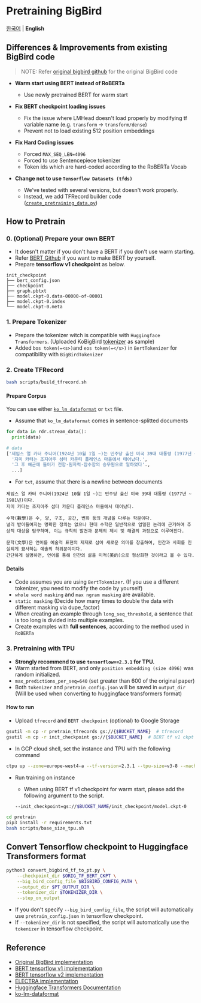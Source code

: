 # Pretraining BigBird

<p align="left">
    <a href="README.md">한국어</a> |
    <b>English</b>
</p>

## Differences & Improvements from existing BigBird code

> NOTE: Refer [original bigbird github](https://github.com/google-research/bigbird) for the original BigBird code

- **Warm start using BERT instead of RoBERTa**

  - Use newly pretrained BERT for warm start

- **Fix BERT checkpoint loading issues**

  - Fix the issue where LMHead doesn't load properly by modifying tf variable name (e.g. `transform` -> `transform/dense`)
  - Prevent not to load existing 512 position embeddings

- **Fix Hard Coding issues**

  - Forced `MAX_SEQ_LEN=4096`
  - Forced to use Sentencepiece tokenizer
  - Token ids which are hard-coded according to the RoBERTa Vocab

- **Change not to use `Tensorflow Datasets (tfds)`**

  - We've tested with several versions, but doesn't work properly.
  - Instead, we add TFRecord builder code ([`create_pretraining_data.py`](./create_pretraining_data.py))

## How to Pretrain

### 0. (Optional) Prepare your own BERT

- It doesn't matter if you don't have a BERT if you don't use warm starting.
- Refer [BERT Github](https://github.com/google-research/bert) if you want to make BERT by yourself.
- Prepare **tensorflow v1 checkpoint** as below.

```text
init_checkpoint
├── bert_config.json
├── checkpoint
├── graph.pbtxt
├── model.ckpt-0.data-00000-of-00001
├── model.ckpt-0.index
└── model.ckpt-0.meta
```

### 1. Prepare Tokenizer

- Prepare the tokenizer witch is compatible with `Huggingface Transformers`. (Uploaded KoBigBird [tokenizer](./tokenizer) as sample)
- Added `bos token(=<s>)`and `eos token(=</s>)` in `BertTokenizer` for compatibility with `BigBirdTokenizer`

### 2. Create TFRecord

```bash
bash scripts/build_tfrecord.sh
```

#### Prepare Corpus

You can use either [`ko_lm_dataformat`](https://github.com/monologg/ko_lm_dataformat) or `txt` file.

- Assume that `ko_lm_dataformat` comes in sentence-splitted documents

```python
for data in rdr.stream_data():
  print(data)

# data
['제임스 얼 카터 주니어(1924년 10월 1일 ~)는 민주당 출신 미국 39대 대통령 (1977년 ~ 1981년)이다.',
  '지미 카터는 조지아주 섬터 카운티 플레인스 마을에서 태어났다.',
  '그 후 해군에 들어가 전함·원자력·잠수함의 승무원으로 일하였다'.,
  ...]
```

- For `txt`, assume that there is a newline between documents

```text
제임스 얼 카터 주니어(1924년 10월 1일 ~)는 민주당 출신 미국 39대 대통령 (1977년 ~ 1981년)이다.
지미 카터는 조지아주 섬터 카운티 플레인스 마을에서 태어났다.

수학(數學)은 수, 양, 구조, 공간, 변화 등의 개념을 다루는 학문이다.
널리 받아들여지는 명확한 정의는 없으나 현대 수학은 일반적으로 엄밀한 논리에 근거하여 추상적 대상을 탐구하며, 이는 규칙의 발견과 문제의 제시 및 해결의 과정으로 이루어진다.

문학(文學)은 언어를 예술적 표현의 제재로 삼아 새로운 의미를 창출하여, 인간과 사회를 진실되게 묘사하는 예술의 하위분야이다.
간단하게 설명하면, 언어를 통해 인간의 삶을 미적(美的)으로 형상화한 것이라고 볼 수 있다.
```

#### Details

- Code assumes you are using `BertTokenizer`. (If you use a different tokenizer, you need to modify the code by yourself)
- `whole word masking` and `max ngram masking` are available.
- `static masking` (Decide how many times to double the data with different masking via dupe_factor)
- When creating an example through `long_seq_threshold`, a sentence that is too long is divided into multiple examples.
- Create examples with **full sentences**, according to the method used in `RoBERTa`

### 3. Pretraining with TPU

- **Strongly recommend to use `tensorflow==2.3.1` for TPU.**
- Warm started from BERT, and only `position embedding (size 4096)` was random initialized.
- `max_predictions_per_seq=640` (set greater than 600 of the original paper)
- Both `tokenizer` and `pretrain_config.json` will be saved in `output_dir` (Will be used when converting to huggingface transformers format)

#### How to run

- Upload `tfrecord` and `BERT checkpoint` (optional) to Google Storage

```bash
gsutil -m cp -r pretrain_tfrecords gs://{$BUCKET_NAME}  # tfrecord
gsutil -m cp -r init_checkpoint gs://{$BUCKET_NAME}  # BERT tf v1 ckpt
```

- In GCP cloud shell, set the instance and TPU with the following command

```bash
ctpu up --zone=europe-west4-a --tf-version=2.3.1 --tpu-size=v3-8 --machine-type=n1-standard-1 --disk-size-gb=20 --name={$GCP_NAME} --project={$PROJECT_NAME}
```

- Run training on instance

  - When using BERT tf v1 checkpoint for warm start, please add the following argument to the script.

  ```bash
  --init_checkpoint=gs://$BUCKET_NAME/init_checkpoint/model.ckpt-0
  ```

```bash
cd pretrain
pip3 install -r requirements.txt
bash scripts/base_size_tpu.sh
```

## Convert Tensorflow checkpoint to Huggingface Transformers format

```bash
python3 convert_bigbird_tf_to_pt.py \
    --checkpoint_dir $ORIG_TF_BERT_CKPT \
    --big_bird_config_file $BIGBIRD_CONFIG_PATH \
    --output_dir $PT_OUTPUT_DIR \
    --tokenizer_dir $TOKENIZER_DIR \
    --step_on_output
```

- If you don't specify `--big_bird_config_file`, the script will automatically use `pretrain_config.json` in tensorflow checkpoint.
- If `--tokenizer_dir` is not specified, the script will automatically use the `tokenizer` in tensorflow checkpoint.

## Reference

- [Original BigBird implementation](https://github.com/google-research/bigbird)
- [BERT tensorflow v1 implementation](https://github.com/google-research/bert)
- [BERT tensorflow v2 implementation](https://github.com/tensorflow/models/tree/d4c5f8975a7b89f01421101882bc8922642c2314/official/nlp/bert)
- [ELECTRA implementation](https://github.com/google-research/electra)
- [Huggingface Transformers Documentation](https://huggingface.co/transformers/)
- [ko-lm-dataformat](https://github.com/monologg/ko_lm_dataformat)

